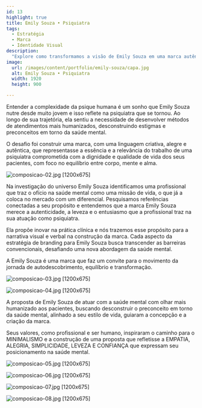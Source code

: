 ```yaml
---
id: 13
highlight: true
title: Emily Souza • Psiquiatra
tags:
  - Estratégia
  - Marca
  - Identidade Visual
description:
  "Explore como transformamos a visão de Emily Souza em uma marca autêntica e inovadora na saúde mental."
image:
  url: /images/content/portfolio/emily-souza/capa.jpg
  alt: Emily Souza • Psiquiatra
  width: 1920
  height: 900

---
```


<Titulo/>

<Tags />

<IconeCompartilhar />

<ImagemPrincipal />

Entender a complexidade da psique humana é um sonho que Emily Souza nutre desde muito jovem e isso reflete na psiquiatra que se tornou. Ao longo de sua trajetória, ela sentiu a necessidade de desenvolver métodos de atendimentos mais humanizados, desconstruindo estigmas e preconceitos em torno da saúde mental.

O desafio foi construir uma marca, com uma linguagem criativa, alegre e autêntica, que representasse a essência e a relevância do trabalho de uma psiquiatra comprometida com a dignidade e qualidade de vida dos seus pacientes, com foco no equilíbrio entre corpo, mente e alma.

![composicao-02.jpg [1200x675] ](/images/content/portfolio/emily-souza/composicao-02.jpg)

Na investigação do universo Emily Souza identificamos uma profissional que traz o ofício na saúde mental como uma missão de vida, o que já a coloca no mercado com um diferencial. Pesquisamos referências conectadas a seu propósito e entendemos que a marca Emily Souza merece a autenticidade, a leveza e o entusiasmo que a profissional traz na sua atuação como psiquiatra.

Ela propõe inovar na prática clínica e nós trazemos esse propósito para a narrativa visual e verbal na construção da marca. Cada aspecto da estratégia de branding para Emily Souza busca transcender as barreiras convencionais, desafiando uma nova abordagem da saúde mental.

A Emily Souza é uma marca que faz um convite para o movimento da jornada de autodescobrimento, equilíbrio e transformação.

![composicao-03.jpg [1200x675] ](/images/content/portfolio/emily-souza/composicao-03.jpg)

![composicao-04.jpg [1200x675] ](/images/content/portfolio/emily-souza/composicao-04.jpg)

A proposta de Emily Souza de atuar com a saúde mental com olhar mais humanizado aos pacientes, buscando desconstruir o preconceito em torno da saúde mental, alinhado a seu estilo de vida, guiaram a concepção e a criação da marca.

Seus valores, como profissional e ser humano, inspiraram o caminho
para o MINIMALISMO e a construção de uma proposta que refletisse a EMPATIA, ALEGRIA, SIMPLICIDADE, LEVEZA E CONFIANÇA que expressam seu posicionamento na saúde mental.

![composicao-05.jpg [1200x675] ](/images/content/portfolio/emily-souza/composicao-05.jpg)

![composicao-06.jpg [1200x675] ](/images/content/portfolio/emily-souza/composicao-06.jpg)

![composicao-07.jpg [1200x675] ](/images/content/portfolio/emily-souza/composicao-07.jpg)

![composicao-08.jpg [1200x675] ](/images/content/portfolio/emily-souza/composicao-08.jpg)

<Espaco altura="40px" />
